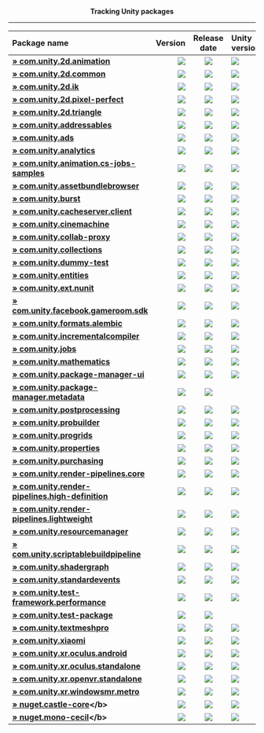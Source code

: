 <p align="center">
  <b>Tracking Unity packages</b>
</p>

---
<!--- @Statistics-Begin -->
Package name | Version | Release date | Unity version | Version counter
|:---|---:|:---:|:---|---:|
| <!--- @com.unity.2d.animation-Begin --><b>[» com.unity.2d.animation](https://github.com/ErikMoczi/packages.unity.com/tree/com.unity.2d.animation "2D Animation provides the all the necessary tooling and runtime components for skeletal animation using Sprites.")</b> | [![](https://img.shields.io/badge/1.0.16--preview.1-yellow.svg)](https://github.com/ErikMoczi/packages.unity.com/commit/fc69dba4f2bab441137fb9b185465b4ccbfd7ae9) | [![](https://img.shields.io/badge/2018/08/07-lightgrey.svg)](https://github.com/ErikMoczi/packages.unity.com/commit/fc69dba4f2bab441137fb9b185465b4ccbfd7ae9) | [![](https://img.shields.io/badge/%40-2018.1-red.svg)](https://github.com/ErikMoczi/packages.unity.com/commit/fc69dba4f2bab441137fb9b185465b4ccbfd7ae9) | [![](https://img.shields.io/badge/%23-22-brightgreen.svg)](https://github.com/ErikMoczi/packages.unity.com/commits/com.unity.2d.animation)<!--- @com.unity.2d.animation-End --> |
| <!--- @com.unity.2d.common-Begin --><b>[» com.unity.2d.common](https://github.com/ErikMoczi/packages.unity.com/tree/com.unity.2d.common "2D Common is a package that contains shared functionalities that are used by most of the other 2D packages.")</b> | [![](https://img.shields.io/badge/1.0.10--preview-yellow.svg)](https://github.com/ErikMoczi/packages.unity.com/commit/1764e0fc33d46c8c7f420be4869ff34a123da9db) | [![](https://img.shields.io/badge/2018/06/22-lightgrey.svg)](https://github.com/ErikMoczi/packages.unity.com/commit/1764e0fc33d46c8c7f420be4869ff34a123da9db) | [![](https://img.shields.io/badge/%40-2018.1-red.svg)](https://github.com/ErikMoczi/packages.unity.com/commit/1764e0fc33d46c8c7f420be4869ff34a123da9db) | [![](https://img.shields.io/badge/%23-13-brightgreen.svg)](https://github.com/ErikMoczi/packages.unity.com/commits/com.unity.2d.common)<!--- @com.unity.2d.common-End --> |
| <!--- @com.unity.2d.ik-Begin --><b>[» com.unity.2d.ik](https://github.com/ErikMoczi/packages.unity.com/tree/com.unity.2d.ik "2D IK package provides the necessary editor tooling to setup inverse kinematics for 2D characters and a runtime component to execute it.")</b> | [![](https://img.shields.io/badge/1.0.6--preview-yellow.svg)](https://github.com/ErikMoczi/packages.unity.com/commit/15150c5cd70c35dc134a839b0de8125753e71df0) | [![](https://img.shields.io/badge/2018/06/22-lightgrey.svg)](https://github.com/ErikMoczi/packages.unity.com/commit/15150c5cd70c35dc134a839b0de8125753e71df0) | [![](https://img.shields.io/badge/%40-2018.1-red.svg)](https://github.com/ErikMoczi/packages.unity.com/commit/15150c5cd70c35dc134a839b0de8125753e71df0) | [![](https://img.shields.io/badge/%23-10-brightgreen.svg)](https://github.com/ErikMoczi/packages.unity.com/commits/com.unity.2d.ik)<!--- @com.unity.2d.ik-End --> |
| <!--- @com.unity.2d.pixel-perfect-Begin --><b>[» com.unity.2d.pixel-perfect](https://github.com/ErikMoczi/packages.unity.com/tree/com.unity.2d.pixel-perfect "The 2D Pixel Perfect package contains the Pixel Perfect Camera component which ensures your pixel art remains crisp and clear at different resolutions, and stable in motion.  It is a single component that makes all the calculations needed to scale the viewport with resolution changes, removing the hassle from the user. The user can adjust the definition of the pixel art rendered within the camera viewport through the component settings, as well preview any changes immediately in Game view by using the Run in Edit Mode feature.")</b> | [![](https://img.shields.io/badge/1.0.1--preview-yellow.svg)](https://github.com/ErikMoczi/packages.unity.com/commit/c7274a2c30d07e8850e49bcf4e4bbfdeb395e616) | [![](https://img.shields.io/badge/2018/06/22-lightgrey.svg)](https://github.com/ErikMoczi/packages.unity.com/commit/c7274a2c30d07e8850e49bcf4e4bbfdeb395e616) | [![](https://img.shields.io/badge/%40-2018.2-red.svg)](https://github.com/ErikMoczi/packages.unity.com/commit/c7274a2c30d07e8850e49bcf4e4bbfdeb395e616) | [![](https://img.shields.io/badge/%23-2-brightgreen.svg)](https://github.com/ErikMoczi/packages.unity.com/commits/com.unity.2d.pixel-perfect)<!--- @com.unity.2d.pixel-perfect-End --> |
| <!--- @com.unity.2d.triangle-Begin --><b>[» com.unity.2d.triangle](https://github.com/ErikMoczi/packages.unity.com/tree/com.unity.2d.triangle "2D Triangle is an open source library that tessellates shapes into meshes.")</b> | [![](https://img.shields.io/badge/1.0.2--preview-yellow.svg)](https://github.com/ErikMoczi/packages.unity.com/commit/35eebbff5f7f29cf0faee2729ffa7ee3b5c807f3) | [![](https://img.shields.io/badge/2018/06/22-lightgrey.svg)](https://github.com/ErikMoczi/packages.unity.com/commit/35eebbff5f7f29cf0faee2729ffa7ee3b5c807f3) | [![](https://img.shields.io/badge/%40-2018.1-red.svg)](https://github.com/ErikMoczi/packages.unity.com/commit/35eebbff5f7f29cf0faee2729ffa7ee3b5c807f3) | [![](https://img.shields.io/badge/%23-5-brightgreen.svg)](https://github.com/ErikMoczi/packages.unity.com/commits/com.unity.2d.triangle)<!--- @com.unity.2d.triangle-End --> |
| <!--- @com.unity.addressables-Begin --><b>[» com.unity.addressables](https://github.com/ErikMoczi/packages.unity.com/tree/com.unity.addressables "Our new Addressable Asset System allows the developer to ask for an asset via its address and get back the thing that resides at that address. Once an asset \(e.g. a prefab\) is marked \"addressable\", it generates an address which can be called from anywhere. Wherever the asset resides \(local or remote\), the system will locate it and its dependencies, then return it.  The Addressable Asset System uses asynchronous loading to support loading from any location with any collection of dependencies. Whether you are using direct references, traditional asset bundles, or Resource folders, addressable assets provide a simpler way to make your game more dynamic. The Addressable Asset System  simultaneously opens up the world of asset bundles while managing all the complexity.")</b> | [![](https://img.shields.io/badge/0.3.3--preview-yellow.svg)](https://github.com/ErikMoczi/packages.unity.com/commit/1d923f8b7643547b12802123791757be033146fe) | [![](https://img.shields.io/badge/2018/08/30-lightgrey.svg)](https://github.com/ErikMoczi/packages.unity.com/commit/1d923f8b7643547b12802123791757be033146fe) | [![](https://img.shields.io/badge/%40-2018.2-red.svg)](https://github.com/ErikMoczi/packages.unity.com/commit/1d923f8b7643547b12802123791757be033146fe) | [![](https://img.shields.io/badge/%23-36-brightgreen.svg)](https://github.com/ErikMoczi/packages.unity.com/commits/com.unity.addressables)<!--- @com.unity.addressables-End --> |
| <!--- @com.unity.ads-Begin --><b>[» com.unity.ads](https://github.com/ErikMoczi/packages.unity.com/tree/com.unity.ads "Unity Ads is a video ad network for iOS and Android that allows you to quickly and effectively monetize your games.")</b> | [![](https://img.shields.io/badge/2.3.0-blue.svg)](https://github.com/ErikMoczi/packages.unity.com/commit/63cd51feb1803ab77682766cb9a11ff8418d2b60) | [![](https://img.shields.io/badge/2018/06/26-lightgrey.svg)](https://github.com/ErikMoczi/packages.unity.com/commit/63cd51feb1803ab77682766cb9a11ff8418d2b60) | [![](https://img.shields.io/badge/%40-2018.2-red.svg)](https://github.com/ErikMoczi/packages.unity.com/commit/63cd51feb1803ab77682766cb9a11ff8418d2b60) | [![](https://img.shields.io/badge/%23-37-brightgreen.svg)](https://github.com/ErikMoczi/packages.unity.com/commits/com.unity.ads)<!--- @com.unity.ads-End --> |
| <!--- @com.unity.analytics-Begin --><b>[» com.unity.analytics](https://github.com/ErikMoczi/packages.unity.com/tree/com.unity.analytics "The Unity Analytics Library contains the Analytics Event Tracker component. Use the Tracker component to add both standard and custom analytics events to your game, all wthout writing any code.")</b> | [![](https://img.shields.io/badge/3.0.9-blue.svg)](https://github.com/ErikMoczi/packages.unity.com/commit/185bffca26149fa80acacd98d0023050792309f2) | [![](https://img.shields.io/badge/2018/08/03-lightgrey.svg)](https://github.com/ErikMoczi/packages.unity.com/commit/185bffca26149fa80acacd98d0023050792309f2) | [![](https://img.shields.io/badge/%40-2018.3-red.svg)](https://github.com/ErikMoczi/packages.unity.com/commit/185bffca26149fa80acacd98d0023050792309f2) | [![](https://img.shields.io/badge/%23-45-brightgreen.svg)](https://github.com/ErikMoczi/packages.unity.com/commits/com.unity.analytics)<!--- @com.unity.analytics-End --> |
| <!--- @com.unity.animation.cs-jobs-samples-Begin --><b>[» com.unity.animation.cs-jobs-samples](https://github.com/ErikMoczi/packages.unity.com/tree/com.unity.animation.cs-jobs-samples "Code samples using the animation C\# jobs feature.  Animation jobs are part of the Playable feature and they allow to modify the animation stream using just a C\# script. Here is the list of the samples in this package: ▪ SimpleMixer ▪ WeightedMaskMixer ▪ Look At ▪ Two\-bone IK ▪ Fullbody IK")</b> | [![](https://img.shields.io/badge/0.6.1--preview-yellow.svg)](https://github.com/ErikMoczi/packages.unity.com/commit/abf58b2ccb6f2cb50f9c8f60144ae537594685c1) | [![](https://img.shields.io/badge/2018/06/01-lightgrey.svg)](https://github.com/ErikMoczi/packages.unity.com/commit/abf58b2ccb6f2cb50f9c8f60144ae537594685c1) | [![](https://img.shields.io/badge/%40-2018.2-red.svg)](https://github.com/ErikMoczi/packages.unity.com/commit/abf58b2ccb6f2cb50f9c8f60144ae537594685c1) | [![](https://img.shields.io/badge/%23-10-brightgreen.svg)](https://github.com/ErikMoczi/packages.unity.com/commits/com.unity.animation.cs-jobs-samples)<!--- @com.unity.animation.cs-jobs-samples-End --> |
| <!--- @com.unity.assetbundlebrowser-Begin --><b>[» com.unity.assetbundlebrowser](https://github.com/ErikMoczi/packages.unity.com/tree/com.unity.assetbundlebrowser "The Asset Bundle Browser tool enables the user to view and edit the configuration of asset bundles for their Unity project. It will block editing that would create invalid bundles, and inform you of any issues with existing bundles. It also provides basic build functionality.  Use this tool as an alternative to selecting assets and setting their asset bundle manually in the inspector. It can be dropped into any Unity project with a version of 5.6 or greater. It will create a new menu item in Window &gt; AssetBundle Browser. The bundle configuration, build functionality, and built\-bundle inspection are split into three tabs within the new window.")</b> | [![](https://img.shields.io/badge/1.7.0-blue.svg)](https://github.com/ErikMoczi/packages.unity.com/commit/5e859a69abf99a628761491d7d7935464f6d0fa9) | [![](https://img.shields.io/badge/2018/08/10-lightgrey.svg)](https://github.com/ErikMoczi/packages.unity.com/commit/5e859a69abf99a628761491d7d7935464f6d0fa9) | [![](https://img.shields.io/badge/%40-2018.1-red.svg)](https://github.com/ErikMoczi/packages.unity.com/commit/5e859a69abf99a628761491d7d7935464f6d0fa9) | [![](https://img.shields.io/badge/%23-21-brightgreen.svg)](https://github.com/ErikMoczi/packages.unity.com/commits/com.unity.assetbundlebrowser)<!--- @com.unity.assetbundlebrowser-End --> |
| <!--- @com.unity.burst-Begin --><b>[» com.unity.burst](https://github.com/ErikMoczi/packages.unity.com/tree/com.unity.burst "")</b> | [![](https://img.shields.io/badge/0.2.4--preview.26-yellow.svg)](https://github.com/ErikMoczi/packages.unity.com/commit/02abb8c692ac585eec398737a50902026a89b732) | [![](https://img.shields.io/badge/2018/08/21-lightgrey.svg)](https://github.com/ErikMoczi/packages.unity.com/commit/02abb8c692ac585eec398737a50902026a89b732) | [![](https://img.shields.io/badge/%40-2018.2-red.svg)](https://github.com/ErikMoczi/packages.unity.com/commit/02abb8c692ac585eec398737a50902026a89b732) | [![](https://img.shields.io/badge/%23-53-brightgreen.svg)](https://github.com/ErikMoczi/packages.unity.com/commits/com.unity.burst)<!--- @com.unity.burst-End --> |
| <!--- @com.unity.cacheserver.client-Begin --><b>[» com.unity.cacheserver.client](https://github.com/ErikMoczi/packages.unity.com/tree/com.unity.cacheserver.client "This package provides APIs and utilities that facilitate communication with the Unity Cache Server from Unity Editor C\# scripts. The primary purpose of the Unity Cache Server Client is to extend the application of the Unity Cache Server to Unity Editor tools and processes that could benefit from binary data caching.")</b> | [![](https://img.shields.io/badge/0.1.2--preview-yellow.svg)](https://github.com/ErikMoczi/packages.unity.com/commit/4d6db4bb41df9ca4467ffb369ecb63e5e01510d7) | [![](https://img.shields.io/badge/2018/06/07-lightgrey.svg)](https://github.com/ErikMoczi/packages.unity.com/commit/4d6db4bb41df9ca4467ffb369ecb63e5e01510d7) | [![](https://img.shields.io/badge/%40-2018.2-red.svg)](https://github.com/ErikMoczi/packages.unity.com/commit/4d6db4bb41df9ca4467ffb369ecb63e5e01510d7) | [![](https://img.shields.io/badge/%23-3-brightgreen.svg)](https://github.com/ErikMoczi/packages.unity.com/commits/com.unity.cacheserver.client)<!--- @com.unity.cacheserver.client-End --> |
| <!--- @com.unity.cinemachine-Begin --><b>[» com.unity.cinemachine](https://github.com/ErikMoczi/packages.unity.com/tree/com.unity.cinemachine "Smart camera tools for passionate creators.   IMPORTANT NOTE: If you are upgrading from the Asset Store version of Cinemachine, delete the Cinemachine asset from your project BEFORE installing this version from the Package Manager.")</b> | [![](https://img.shields.io/badge/2.2.8--preview.5-yellow.svg)](https://github.com/ErikMoczi/packages.unity.com/commit/1da4669a0a8caff3666cc295ac7a769c1e947a41) | [![](https://img.shields.io/badge/2018/08/28-lightgrey.svg)](https://github.com/ErikMoczi/packages.unity.com/commit/1da4669a0a8caff3666cc295ac7a769c1e947a41) | [![](https://img.shields.io/badge/%40-2018.1-red.svg)](https://github.com/ErikMoczi/packages.unity.com/commit/1da4669a0a8caff3666cc295ac7a769c1e947a41) | [![](https://img.shields.io/badge/%23-33-brightgreen.svg)](https://github.com/ErikMoczi/packages.unity.com/commits/com.unity.cinemachine)<!--- @com.unity.cinemachine-End --> |
| <!--- @com.unity.collab-proxy-Begin --><b>[» com.unity.collab-proxy](https://github.com/ErikMoczi/packages.unity.com/tree/com.unity.collab-proxy "Collaborate is a simple way for teams to save, share, and sync their Unity project")</b> | [![](https://img.shields.io/badge/1.2.10-blue.svg)](https://github.com/ErikMoczi/packages.unity.com/commit/eb6dc0da203604ff1215dd3dbeff26243c60efa1) | [![](https://img.shields.io/badge/2018/08/23-lightgrey.svg)](https://github.com/ErikMoczi/packages.unity.com/commit/eb6dc0da203604ff1215dd3dbeff26243c60efa1) | [![](https://img.shields.io/badge/%40-2018.3-red.svg)](https://github.com/ErikMoczi/packages.unity.com/commit/eb6dc0da203604ff1215dd3dbeff26243c60efa1) | [![](https://img.shields.io/badge/%23-22-brightgreen.svg)](https://github.com/ErikMoczi/packages.unity.com/commits/com.unity.collab-proxy)<!--- @com.unity.collab-proxy-End --> |
| <!--- @com.unity.collections-Begin --><b>[» com.unity.collections](https://github.com/ErikMoczi/packages.unity.com/tree/com.unity.collections "Additional Unity Native Collections. NaitiveQueue, NativeHashMap, NativeMultiHashMap, NativeList.")</b> | [![](https://img.shields.io/badge/0.0.9--preview.3-yellow.svg)](https://github.com/ErikMoczi/packages.unity.com/commit/e6ead026114ae334281a3a536341f2d93c3f55ab) | [![](https://img.shields.io/badge/2018/08/24-lightgrey.svg)](https://github.com/ErikMoczi/packages.unity.com/commit/e6ead026114ae334281a3a536341f2d93c3f55ab) | [![](https://img.shields.io/badge/%40-2018.2-red.svg)](https://github.com/ErikMoczi/packages.unity.com/commit/e6ead026114ae334281a3a536341f2d93c3f55ab) | [![](https://img.shields.io/badge/%23-11-brightgreen.svg)](https://github.com/ErikMoczi/packages.unity.com/commits/com.unity.collections)<!--- @com.unity.collections-End --> |
| <!--- @com.unity.dummy-test-Begin --><b>[» com.unity.dummy-test](https://github.com/ErikMoczi/packages.unity.com/tree/com.unity.dummy-test "A test package for publish testing, etc. This has no use externally and provides no functionality for Unity projects.")</b> | [![](https://img.shields.io/badge/0.1.4--preview.10-yellow.svg)](https://github.com/ErikMoczi/packages.unity.com/commit/03dc7a4e4eba475775e83407f5c13c0885be7718) | [![](https://img.shields.io/badge/2018/05/10-lightgrey.svg)](https://github.com/ErikMoczi/packages.unity.com/commit/03dc7a4e4eba475775e83407f5c13c0885be7718) | [![](https://img.shields.io/badge/%40-2018.2-red.svg)](https://github.com/ErikMoczi/packages.unity.com/commit/03dc7a4e4eba475775e83407f5c13c0885be7718) | [![](https://img.shields.io/badge/%23-15-brightgreen.svg)](https://github.com/ErikMoczi/packages.unity.com/commits/com.unity.dummy-test)<!--- @com.unity.dummy-test-End --> |
| <!--- @com.unity.entities-Begin --><b>[» com.unity.entities](https://github.com/ErikMoczi/packages.unity.com/tree/com.unity.entities "Unity Entity Component System \- Core Entity Component System, New Transform components, basic Instance Mesh Renderer")</b> | [![](https://img.shields.io/badge/0.0.12--preview.11-yellow.svg)](https://github.com/ErikMoczi/packages.unity.com/commit/e564011de0908752c85e292aba44b88e18226ae2) | [![](https://img.shields.io/badge/2018/08/24-lightgrey.svg)](https://github.com/ErikMoczi/packages.unity.com/commit/e564011de0908752c85e292aba44b88e18226ae2) | [![](https://img.shields.io/badge/%40-2018.2-red.svg)](https://github.com/ErikMoczi/packages.unity.com/commit/e564011de0908752c85e292aba44b88e18226ae2) | [![](https://img.shields.io/badge/%23-21-brightgreen.svg)](https://github.com/ErikMoczi/packages.unity.com/commits/com.unity.entities)<!--- @com.unity.entities-End --> |
| <!--- @com.unity.ext.nunit-Begin --><b>[» com.unity.ext.nunit](https://github.com/ErikMoczi/packages.unity.com/tree/com.unity.ext.nunit "Custom Nunit build to work with Unity")</b> | [![](https://img.shields.io/badge/0.1.5--preview-yellow.svg)](https://github.com/ErikMoczi/packages.unity.com/commit/b20f6fa502dcdf908188262b3e920628d0294cde) | [![](https://img.shields.io/badge/2018/06/06-lightgrey.svg)](https://github.com/ErikMoczi/packages.unity.com/commit/b20f6fa502dcdf908188262b3e920628d0294cde) | [![](https://img.shields.io/badge/%40-2018.3-red.svg)](https://github.com/ErikMoczi/packages.unity.com/commit/b20f6fa502dcdf908188262b3e920628d0294cde) | [![](https://img.shields.io/badge/%23-6-brightgreen.svg)](https://github.com/ErikMoczi/packages.unity.com/commits/com.unity.ext.nunit)<!--- @com.unity.ext.nunit-End --> |
| <!--- @com.unity.facebook.gameroom.sdk-Begin --><b>[» com.unity.facebook.gameroom.sdk](https://github.com/ErikMoczi/packages.unity.com/tree/com.unity.facebook.gameroom.sdk "Facebook Gameroom platform support including Facebook SDK for Unity")</b> | [![](https://img.shields.io/badge/7.12.2-blue.svg)](https://github.com/ErikMoczi/packages.unity.com/commit/bcd5b779bcaa3be418a353c9ce79da5cd12263ef) | [![](https://img.shields.io/badge/2018/06/12-lightgrey.svg)](https://github.com/ErikMoczi/packages.unity.com/commit/bcd5b779bcaa3be418a353c9ce79da5cd12263ef) | [![](https://img.shields.io/badge/%40-2018.1-red.svg)](https://github.com/ErikMoczi/packages.unity.com/commit/bcd5b779bcaa3be418a353c9ce79da5cd12263ef) | [![](https://img.shields.io/badge/%23-3-brightgreen.svg)](https://github.com/ErikMoczi/packages.unity.com/commits/com.unity.facebook.gameroom.sdk)<!--- @com.unity.facebook.gameroom.sdk-End --> |
| <!--- @com.unity.formats.alembic-Begin --><b>[» com.unity.formats.alembic](https://github.com/ErikMoczi/packages.unity.com/tree/com.unity.formats.alembic "The Alembic package provides support to import and export Alembic files \(.abc\). Alembic is a format commonly used in animation to transfer facial, cloth, and other simulation between applications.")</b> | [![](https://img.shields.io/badge/0.2.0--preview-yellow.svg)](https://github.com/ErikMoczi/packages.unity.com/commit/2b706636a48f174c9cd7524f9923588417b1f33b) | [![](https://img.shields.io/badge/2018/06/22-lightgrey.svg)](https://github.com/ErikMoczi/packages.unity.com/commit/2b706636a48f174c9cd7524f9923588417b1f33b) | [![](https://img.shields.io/badge/%40-2018.1-red.svg)](https://github.com/ErikMoczi/packages.unity.com/commit/2b706636a48f174c9cd7524f9923588417b1f33b) | [![](https://img.shields.io/badge/%23-4-brightgreen.svg)](https://github.com/ErikMoczi/packages.unity.com/commits/com.unity.formats.alembic)<!--- @com.unity.formats.alembic-End --> |
| <!--- @com.unity.incrementalcompiler-Begin --><b>[» com.unity.incrementalcompiler](https://github.com/ErikMoczi/packages.unity.com/tree/com.unity.incrementalcompiler "Roslyn based incremental compiler.")</b> | [![](https://img.shields.io/badge/0.0.42--preview.20-yellow.svg)](https://github.com/ErikMoczi/packages.unity.com/commit/65d3e94d4a6b6af165bd72d71c29b690e1aab4a5) | [![](https://img.shields.io/badge/2018/08/27-lightgrey.svg)](https://github.com/ErikMoczi/packages.unity.com/commit/65d3e94d4a6b6af165bd72d71c29b690e1aab4a5) | [![](https://img.shields.io/badge/%40-2018.1-red.svg)](https://github.com/ErikMoczi/packages.unity.com/commit/65d3e94d4a6b6af165bd72d71c29b690e1aab4a5) | [![](https://img.shields.io/badge/%23-67-brightgreen.svg)](https://github.com/ErikMoczi/packages.unity.com/commits/com.unity.incrementalcompiler)<!--- @com.unity.incrementalcompiler-End --> |
| <!--- @com.unity.jobs-Begin --><b>[» com.unity.jobs](https://github.com/ErikMoczi/packages.unity.com/tree/com.unity.jobs "Additional C\# jobs types. IJobParallelForBatch and IJobParallelForFilter")</b> | [![](https://img.shields.io/badge/0.0.7--preview.3-yellow.svg)](https://github.com/ErikMoczi/packages.unity.com/commit/bde8cefd779b7c7746e5565755d1f7718bb7ed98) | [![](https://img.shields.io/badge/2018/08/24-lightgrey.svg)](https://github.com/ErikMoczi/packages.unity.com/commit/bde8cefd779b7c7746e5565755d1f7718bb7ed98) | [![](https://img.shields.io/badge/%40-2018.2-red.svg)](https://github.com/ErikMoczi/packages.unity.com/commit/bde8cefd779b7c7746e5565755d1f7718bb7ed98) | [![](https://img.shields.io/badge/%23-9-brightgreen.svg)](https://github.com/ErikMoczi/packages.unity.com/commits/com.unity.jobs)<!--- @com.unity.jobs-End --> |
| <!--- @com.unity.mathematics-Begin --><b>[» com.unity.mathematics](https://github.com/ErikMoczi/packages.unity.com/tree/com.unity.mathematics "Unity's C\# SIMD math library providing vector types and math functions with a shader like syntax. This package is still in experimental phase.")</b> | [![](https://img.shields.io/badge/0.0.12--preview.13-yellow.svg)](https://github.com/ErikMoczi/packages.unity.com/commit/ed94b41080c569279afd566fc320b3c7874c0b83) | [![](https://img.shields.io/badge/2018/08/21-lightgrey.svg)](https://github.com/ErikMoczi/packages.unity.com/commit/ed94b41080c569279afd566fc320b3c7874c0b83) | [![](https://img.shields.io/badge/%40-2018.1-red.svg)](https://github.com/ErikMoczi/packages.unity.com/commit/ed94b41080c569279afd566fc320b3c7874c0b83) | [![](https://img.shields.io/badge/%23-24-brightgreen.svg)](https://github.com/ErikMoczi/packages.unity.com/commits/com.unity.mathematics)<!--- @com.unity.mathematics-End --> |
| <!--- @com.unity.package-manager-ui-Begin --><b>[» com.unity.package-manager-ui](https://github.com/ErikMoczi/packages.unity.com/tree/com.unity.package-manager-ui "Use the Unity Package Manager user interface to manage a Project's packages and discover new packages.  For more information, click the 'View documentation' link above. ")</b> | [![](https://img.shields.io/badge/2.0.0--preview.7-yellow.svg)](https://github.com/ErikMoczi/packages.unity.com/commit/ebd290d7ef1964b4c47fe26690b96b77f0efd261) | [![](https://img.shields.io/badge/2018/08/17-lightgrey.svg)](https://github.com/ErikMoczi/packages.unity.com/commit/ebd290d7ef1964b4c47fe26690b96b77f0efd261) | [![](https://img.shields.io/badge/%40-2018.3-red.svg)](https://github.com/ErikMoczi/packages.unity.com/commit/ebd290d7ef1964b4c47fe26690b96b77f0efd261) | [![](https://img.shields.io/badge/%23-49-brightgreen.svg)](https://github.com/ErikMoczi/packages.unity.com/commits/com.unity.package-manager-ui)<!--- @com.unity.package-manager-ui-End --> |
| <!--- @com.unity.package-manager.metadata-Begin --><b>[» com.unity.package-manager.metadata](https://github.com/ErikMoczi/packages.unity.com/tree/com.unity.package-manager.metadata "Contains metadata used by the com.unity.package\-manager package to fulfill client requests")</b> | [![](https://img.shields.io/badge/0.0.17-blue.svg)](https://github.com/ErikMoczi/packages.unity.com/commit/fe61849c6b8ffb0a3b0870c05629050df5acc256) | [![](https://img.shields.io/badge/2018/08/27-lightgrey.svg)](https://github.com/ErikMoczi/packages.unity.com/commit/fe61849c6b8ffb0a3b0870c05629050df5acc256) |  | [![](https://img.shields.io/badge/%23-17-brightgreen.svg)](https://github.com/ErikMoczi/packages.unity.com/commits/com.unity.package-manager.metadata)<!--- @com.unity.package-manager.metadata-End --> |
| <!--- @com.unity.postprocessing-Begin --><b>[» com.unity.postprocessing](https://github.com/ErikMoczi/packages.unity.com/tree/com.unity.postprocessing "Unity post\-processing framework \(v2\)")</b> | [![](https://img.shields.io/badge/2.0.11--preview-yellow.svg)](https://github.com/ErikMoczi/packages.unity.com/commit/283441c5291caab2702601d907fc7e1f5cba0c8b) | [![](https://img.shields.io/badge/2018/08/16-lightgrey.svg)](https://github.com/ErikMoczi/packages.unity.com/commit/283441c5291caab2702601d907fc7e1f5cba0c8b) | [![](https://img.shields.io/badge/%40-2018.1-red.svg)](https://github.com/ErikMoczi/packages.unity.com/commit/283441c5291caab2702601d907fc7e1f5cba0c8b) | [![](https://img.shields.io/badge/%23-21-brightgreen.svg)](https://github.com/ErikMoczi/packages.unity.com/commits/com.unity.postprocessing)<!--- @com.unity.postprocessing-End --> |
| <!--- @com.unity.probuilder-Begin --><b>[» com.unity.probuilder](https://github.com/ErikMoczi/packages.unity.com/tree/com.unity.probuilder "Build, edit, and texture custom geometry in Unity. Use ProBuilder for in\-scene level design, prototyping, collision meshes, all with on\-the\-fly play\-testing.  Advanced features include UV editing, vertex colors, parametric shapes, and texture blending. With ProBuilder's model export feature it's easy to tweak your levels in any external 3D modelling suite.  Disclaimer: The ProBuilder API is currently in beta and will change before final release.")</b> | [![](https://img.shields.io/badge/4.0.0--preview.11-yellow.svg)](https://github.com/ErikMoczi/packages.unity.com/commit/cca280ef1b5942257802cfb093a48d980229a1c5) | [![](https://img.shields.io/badge/2018/08/27-lightgrey.svg)](https://github.com/ErikMoczi/packages.unity.com/commit/cca280ef1b5942257802cfb093a48d980229a1c5) | [![](https://img.shields.io/badge/%40-2018.1-red.svg)](https://github.com/ErikMoczi/packages.unity.com/commit/cca280ef1b5942257802cfb093a48d980229a1c5) | [![](https://img.shields.io/badge/%23-35-brightgreen.svg)](https://github.com/ErikMoczi/packages.unity.com/commits/com.unity.probuilder)<!--- @com.unity.probuilder-End --> |
| <!--- @com.unity.progrids-Begin --><b>[» com.unity.progrids](https://github.com/ErikMoczi/packages.unity.com/tree/com.unity.progrids "Advanced grid and object snapping for the scene view. ProGrids is a dynamically placed grid, available on all 3 axes and at any position in the scene.  ProGrids snaps objects in world space, ensuring consistent placement of objects in your level.  In addition, ProGrids is completely customizable. Change the colors of your grid, the snap sizing, unit of measurement, and more!")</b> | [![](https://img.shields.io/badge/3.0.3--preview.0-yellow.svg)](https://github.com/ErikMoczi/packages.unity.com/commit/4e63a3a06dbb5c9bee0ab1f4f495a1c3d746e8a3) | [![](https://img.shields.io/badge/2018/06/08-lightgrey.svg)](https://github.com/ErikMoczi/packages.unity.com/commit/4e63a3a06dbb5c9bee0ab1f4f495a1c3d746e8a3) | [![](https://img.shields.io/badge/%40-2018.1-red.svg)](https://github.com/ErikMoczi/packages.unity.com/commit/4e63a3a06dbb5c9bee0ab1f4f495a1c3d746e8a3) | [![](https://img.shields.io/badge/%23-12-brightgreen.svg)](https://github.com/ErikMoczi/packages.unity.com/commits/com.unity.progrids)<!--- @com.unity.progrids-End --> |
| <!--- @com.unity.properties-Begin --><b>[» com.unity.properties](https://github.com/ErikMoczi/packages.unity.com/tree/com.unity.properties "Interfaces and utilities to describe and visit data containers.")</b> | [![](https://img.shields.io/badge/0.3.2--preview-yellow.svg)](https://github.com/ErikMoczi/packages.unity.com/commit/44f3345f1bf63ca5c2ef0b8d5508bdb8fc53cf49) | [![](https://img.shields.io/badge/2018/09/01-lightgrey.svg)](https://github.com/ErikMoczi/packages.unity.com/commit/44f3345f1bf63ca5c2ef0b8d5508bdb8fc53cf49) | [![](https://img.shields.io/badge/%40-2018.1-red.svg)](https://github.com/ErikMoczi/packages.unity.com/commit/44f3345f1bf63ca5c2ef0b8d5508bdb8fc53cf49) | [![](https://img.shields.io/badge/%23-39-brightgreen.svg)](https://github.com/ErikMoczi/packages.unity.com/commits/com.unity.properties)<!--- @com.unity.properties-End --> |
| <!--- @com.unity.purchasing-Begin --><b>[» com.unity.purchasing](https://github.com/ErikMoczi/packages.unity.com/tree/com.unity.purchasing "Unity IAP supports the iOS, Mac, tvOS, Google Play, Facebook Gameroom, Windows, Amazon, Samsung Galaxy, Tizen, Cloud Moolah MOO, Xiaomi Mi Game Pay App Stores.  With Unity IAP, setting up in\-app purchases for your game across multiple app stores has never been easier.  Use one common API to access all stores for free. With just a few lines of code, you can fully understand and optimize your in\-game economy.  Unity IAP automatically couples with Unity Analytics enabling you to monitor and act on trends in your revenue and purchase data across multiple platforms.  Includes client\-side receipt validation for Apple, Google Play, and Xiaomi Mi Game Pay.")</b> | [![](https://img.shields.io/badge/2.0.3-blue.svg)](https://github.com/ErikMoczi/packages.unity.com/commit/a1788536f4d2b59f347fbafc93c279476949e173) | [![](https://img.shields.io/badge/2018/06/15-lightgrey.svg)](https://github.com/ErikMoczi/packages.unity.com/commit/a1788536f4d2b59f347fbafc93c279476949e173) | [![](https://img.shields.io/badge/%40-2018.1-red.svg)](https://github.com/ErikMoczi/packages.unity.com/commit/a1788536f4d2b59f347fbafc93c279476949e173) | [![](https://img.shields.io/badge/%23-32-brightgreen.svg)](https://github.com/ErikMoczi/packages.unity.com/commits/com.unity.purchasing)<!--- @com.unity.purchasing-End --> |
| <!--- @com.unity.render-pipelines.core-Begin --><b>[» com.unity.render-pipelines.core](https://github.com/ErikMoczi/packages.unity.com/tree/com.unity.render-pipelines.core "Core library for Unity render pipelines.")</b> | [![](https://img.shields.io/badge/3.3.0--preview-yellow.svg)](https://github.com/ErikMoczi/packages.unity.com/commit/2408337deeee805704db7ae43a5837c961728270) | [![](https://img.shields.io/badge/2018/08/16-lightgrey.svg)](https://github.com/ErikMoczi/packages.unity.com/commit/2408337deeee805704db7ae43a5837c961728270) | [![](https://img.shields.io/badge/%40-2018.3-red.svg)](https://github.com/ErikMoczi/packages.unity.com/commit/2408337deeee805704db7ae43a5837c961728270) | [![](https://img.shields.io/badge/%23-57-brightgreen.svg)](https://github.com/ErikMoczi/packages.unity.com/commits/com.unity.render-pipelines.core)<!--- @com.unity.render-pipelines.core-End --> |
| <!--- @com.unity.render-pipelines.high-definition-Begin --><b>[» com.unity.render-pipelines.high-definition](https://github.com/ErikMoczi/packages.unity.com/tree/com.unity.render-pipelines.high-definition "HD Render Pipeline for Unity.")</b> | [![](https://img.shields.io/badge/3.3.0--preview-yellow.svg)](https://github.com/ErikMoczi/packages.unity.com/commit/008c6470e4ff97fbf5a295458f2cd4a98ade89ce) | [![](https://img.shields.io/badge/2018/08/16-lightgrey.svg)](https://github.com/ErikMoczi/packages.unity.com/commit/008c6470e4ff97fbf5a295458f2cd4a98ade89ce) | [![](https://img.shields.io/badge/%40-2018.3-red.svg)](https://github.com/ErikMoczi/packages.unity.com/commit/008c6470e4ff97fbf5a295458f2cd4a98ade89ce) | [![](https://img.shields.io/badge/%23-49-brightgreen.svg)](https://github.com/ErikMoczi/packages.unity.com/commits/com.unity.render-pipelines.high-definition)<!--- @com.unity.render-pipelines.high-definition-End --> |
| <!--- @com.unity.render-pipelines.lightweight-Begin --><b>[» com.unity.render-pipelines.lightweight](https://github.com/ErikMoczi/packages.unity.com/tree/com.unity.render-pipelines.lightweight "Lightweight Render Pipeline for Unity.")</b> | [![](https://img.shields.io/badge/3.3.0--preview-yellow.svg)](https://github.com/ErikMoczi/packages.unity.com/commit/db5d316bc9bfdaffda16225e864e69bd14731652) | [![](https://img.shields.io/badge/2018/08/16-lightgrey.svg)](https://github.com/ErikMoczi/packages.unity.com/commit/db5d316bc9bfdaffda16225e864e69bd14731652) | [![](https://img.shields.io/badge/%40-2018.3-red.svg)](https://github.com/ErikMoczi/packages.unity.com/commit/db5d316bc9bfdaffda16225e864e69bd14731652) | [![](https://img.shields.io/badge/%23-56-brightgreen.svg)](https://github.com/ErikMoczi/packages.unity.com/commits/com.unity.render-pipelines.lightweight)<!--- @com.unity.render-pipelines.lightweight-End --> |
| <!--- @com.unity.resourcemanager-Begin --><b>[» com.unity.resourcemanager](https://github.com/ErikMoczi/packages.unity.com/tree/com.unity.resourcemanager "The ResourceManager is an extendable high level API that asynchronously loads and unloads assets.  The specific method and location of loading assets is abstracted. With the proper extension, assets can be loading from a variety of locations \(Resources, Bundles, etc\) all through a single API.   The overall goal is that regardless of what your setup is, or where you are loading from, you always load in the same way. For example, you can call:  ResourceManager.LoadAsync&lt;Texture, string&gt;\(\"myTexture\"\);  and have that be loaded regardless of where it came from.   This package can function as a standalone package, but will be extended in the future via high\-level packages that add custom IResourceLocator and IResourceProvider interfaces. See the Samples directory for help on how to use it as a standalone package. Future high\-level packages will come with locators and providers, and will handle the initialization themselves. The intent being that users need not know about the above interfaces.")</b> | [![](https://img.shields.io/badge/2.3.0--preview-yellow.svg)](https://github.com/ErikMoczi/packages.unity.com/commit/1b2472ed47ae5f7379ffdaaebcc5981019a6f55d) | [![](https://img.shields.io/badge/2018/08/20-lightgrey.svg)](https://github.com/ErikMoczi/packages.unity.com/commit/1b2472ed47ae5f7379ffdaaebcc5981019a6f55d) | [![](https://img.shields.io/badge/%40-2018.1-red.svg)](https://github.com/ErikMoczi/packages.unity.com/commit/1b2472ed47ae5f7379ffdaaebcc5981019a6f55d) | [![](https://img.shields.io/badge/%23-63-brightgreen.svg)](https://github.com/ErikMoczi/packages.unity.com/commits/com.unity.resourcemanager)<!--- @com.unity.resourcemanager-End --> |
| <!--- @com.unity.scriptablebuildpipeline-Begin --><b>[» com.unity.scriptablebuildpipeline](https://github.com/ErikMoczi/packages.unity.com/tree/com.unity.scriptablebuildpipeline "The Scriptable Build Pipeline moves the asset bundle build pipeline to C\#.  Use the pre\-defined build flows, or create your own using the divided up APIs.  This system improves build time, fixes incremental build, and provides greater flexibility.")</b> | [![](https://img.shields.io/badge/1.0.1--preview-yellow.svg)](https://github.com/ErikMoczi/packages.unity.com/commit/40763fa595b1504f83118b8bbf24b79b2f0abd7b) | [![](https://img.shields.io/badge/2018/08/30-lightgrey.svg)](https://github.com/ErikMoczi/packages.unity.com/commit/40763fa595b1504f83118b8bbf24b79b2f0abd7b) | [![](https://img.shields.io/badge/%40-2018.2-red.svg)](https://github.com/ErikMoczi/packages.unity.com/commit/40763fa595b1504f83118b8bbf24b79b2f0abd7b) | [![](https://img.shields.io/badge/%23-18-brightgreen.svg)](https://github.com/ErikMoczi/packages.unity.com/commits/com.unity.scriptablebuildpipeline)<!--- @com.unity.scriptablebuildpipeline-End --> |
| <!--- @com.unity.shadergraph-Begin --><b>[» com.unity.shadergraph](https://github.com/ErikMoczi/packages.unity.com/tree/com.unity.shadergraph "Shader Graph")</b> | [![](https://img.shields.io/badge/3.3.0--preview-yellow.svg)](https://github.com/ErikMoczi/packages.unity.com/commit/7b9108139c85dfb615825b3f8bf3d3cc3ef5572c) | [![](https://img.shields.io/badge/2018/08/16-lightgrey.svg)](https://github.com/ErikMoczi/packages.unity.com/commit/7b9108139c85dfb615825b3f8bf3d3cc3ef5572c) | [![](https://img.shields.io/badge/%40-2018.3-red.svg)](https://github.com/ErikMoczi/packages.unity.com/commit/7b9108139c85dfb615825b3f8bf3d3cc3ef5572c) | [![](https://img.shields.io/badge/%23-44-brightgreen.svg)](https://github.com/ErikMoczi/packages.unity.com/commits/com.unity.shadergraph)<!--- @com.unity.shadergraph-End --> |
| <!--- @com.unity.standardevents-Begin --><b>[» com.unity.standardevents](https://github.com/ErikMoczi/packages.unity.com/tree/com.unity.standardevents "Unity Analytics Standard Events take the guesswork out of tracking key game events, which makes adding deep analytics to your game insanely simple.  Standard Events serve as an easy\-to\-follow checklist of the most important elements to track in your game. For example, use tutorial events to track onboarding, and to better understand the first\-time user experience...then compare that to Day 1 retention to see not just what is happening in your game, but also to understand why.  Easily implement Standard Events through code using a well\-documented, type\-safe API that supports Intellisense. Alternatively, the included Analytics Event Tracker component can be used to quickly and easily add both standard and custom events to your game, all without writing any code!  Standard Events is a feature of Unity Analytics, and requires the Unity Analytics service to be enabled.")</b> | [![](https://img.shields.io/badge/1.0.13-blue.svg)](https://github.com/ErikMoczi/packages.unity.com/commit/b970f2a7bacaae34fc2f77a6e48e2c3d965d15c1) | [![](https://img.shields.io/badge/2018/03/12-lightgrey.svg)](https://github.com/ErikMoczi/packages.unity.com/commit/b970f2a7bacaae34fc2f77a6e48e2c3d965d15c1) | [![](https://img.shields.io/badge/%40-2018.1-red.svg)](https://github.com/ErikMoczi/packages.unity.com/commit/b970f2a7bacaae34fc2f77a6e48e2c3d965d15c1) | [![](https://img.shields.io/badge/%23-17-brightgreen.svg)](https://github.com/ErikMoczi/packages.unity.com/commits/com.unity.standardevents)<!--- @com.unity.standardevents-End --> |
| <!--- @com.unity.test-framework.performance-Begin --><b>[» com.unity.test-framework.performance](https://github.com/ErikMoczi/packages.unity.com/tree/com.unity.test-framework.performance "Performance testing API.")</b> | [![](https://img.shields.io/badge/0.1.36--preview-yellow.svg)](https://github.com/ErikMoczi/packages.unity.com/commit/4d7629db214f3616d67e8248b5d82dfc77abf3c3) | [![](https://img.shields.io/badge/2018/08/28-lightgrey.svg)](https://github.com/ErikMoczi/packages.unity.com/commit/4d7629db214f3616d67e8248b5d82dfc77abf3c3) | [![](https://img.shields.io/badge/%40-2018.2-red.svg)](https://github.com/ErikMoczi/packages.unity.com/commit/4d7629db214f3616d67e8248b5d82dfc77abf3c3) | [![](https://img.shields.io/badge/%23-18-brightgreen.svg)](https://github.com/ErikMoczi/packages.unity.com/commits/com.unity.test-framework.performance)<!--- @com.unity.test-framework.performance-End --> |
| <!--- @com.unity.test-package-Begin --><b>[» com.unity.test-package](https://github.com/ErikMoczi/packages.unity.com/tree/com.unity.test-package "")</b> | [![](https://img.shields.io/badge/2.0.0-blue.svg)](https://github.com/ErikMoczi/packages.unity.com/commit/07e552c840d3359bda3eb739c3392da936c3d284) | [![](https://img.shields.io/badge/2017/06/06-lightgrey.svg)](https://github.com/ErikMoczi/packages.unity.com/commit/07e552c840d3359bda3eb739c3392da936c3d284) |  | [![](https://img.shields.io/badge/%23-2-brightgreen.svg)](https://github.com/ErikMoczi/packages.unity.com/commits/com.unity.test-package)<!--- @com.unity.test-package-End --> |
| <!--- @com.unity.textmeshpro-Begin --><b>[» com.unity.textmeshpro](https://github.com/ErikMoczi/packages.unity.com/tree/com.unity.textmeshpro "TextMesh Pro is the ultimate text solution for Unity. It's the perfect replacement for Unity's UI Text and the legacy Text Mesh.  Powerful and easy to use, TextMesh Pro uses Advanced Text Rendering techniques along with a set of custom shaders; delivering substantial visual quality improvements while giving users incredible flexibility when it comes to text styling and texturing.  TextMesh Pro provides Improved Control over text formatting and layout with features like character, word, line and paragraph spacing, kerning, justified text, Links, over 30 Rich Text Tags available, support for Multi Font & Sprites, Custom Styles and more.  Great performance. Since the geometry created by TextMesh Pro uses two triangles per character just like Unity's text components, this improved visual quality and flexibility comes at no additional performance cost.")</b> | [![](https://img.shields.io/badge/1.3.0-blue.svg)](https://github.com/ErikMoczi/packages.unity.com/commit/969a0380bea4d695a30cad14f5d8d6f0d2ee58fe) | [![](https://img.shields.io/badge/2018/08/24-lightgrey.svg)](https://github.com/ErikMoczi/packages.unity.com/commit/969a0380bea4d695a30cad14f5d8d6f0d2ee58fe) | [![](https://img.shields.io/badge/%40-2018.1-red.svg)](https://github.com/ErikMoczi/packages.unity.com/commit/969a0380bea4d695a30cad14f5d8d6f0d2ee58fe) | [![](https://img.shields.io/badge/%23-28-brightgreen.svg)](https://github.com/ErikMoczi/packages.unity.com/commits/com.unity.textmeshpro)<!--- @com.unity.textmeshpro-End --> |
| <!--- @com.unity.xiaomi-Begin --><b>[» com.unity.xiaomi](https://github.com/ErikMoczi/packages.unity.com/tree/com.unity.xiaomi "Unity SDK for Xiaomi integrates Xiaomi store to Unity IAP, which includes Amazon, Google Play, etc. The stand\-alone Xiaomi SDK isn't integrated to Unity IAP and just include Xiaomi Store SDK. If developers only need to publish their games to Xiaomi Store, this SDK will suffice.")</b> | [![](https://img.shields.io/badge/1.0.3-blue.svg)](https://github.com/ErikMoczi/packages.unity.com/commit/02a66473850c0096d493c48168569f65fcc83622) | [![](https://img.shields.io/badge/2018/07/31-lightgrey.svg)](https://github.com/ErikMoczi/packages.unity.com/commit/02a66473850c0096d493c48168569f65fcc83622) | [![](https://img.shields.io/badge/%40-2018.1-red.svg)](https://github.com/ErikMoczi/packages.unity.com/commit/02a66473850c0096d493c48168569f65fcc83622) | [![](https://img.shields.io/badge/%23-8-brightgreen.svg)](https://github.com/ErikMoczi/packages.unity.com/commits/com.unity.xiaomi)<!--- @com.unity.xiaomi-End --> |
| <!--- @com.unity.xr.oculus.android-Begin --><b>[» com.unity.xr.oculus.android](https://github.com/ErikMoczi/packages.unity.com/tree/com.unity.xr.oculus.android "This package contains the necessary components required to use the Oculus Virtual Reality SDK on Android. By using this package, you will be able to deploy and run your applications on Oculus supported devices.")</b> | [![](https://img.shields.io/badge/1.28.0-blue.svg)](https://github.com/ErikMoczi/packages.unity.com/commit/4f60e290f5488dd40cd632cecdcd9df2390f6a0b) | [![](https://img.shields.io/badge/2018/08/21-lightgrey.svg)](https://github.com/ErikMoczi/packages.unity.com/commit/4f60e290f5488dd40cd632cecdcd9df2390f6a0b) | [![](https://img.shields.io/badge/%40-2018.3-red.svg)](https://github.com/ErikMoczi/packages.unity.com/commit/4f60e290f5488dd40cd632cecdcd9df2390f6a0b) | [![](https://img.shields.io/badge/%23-5-brightgreen.svg)](https://github.com/ErikMoczi/packages.unity.com/commits/com.unity.xr.oculus.android)<!--- @com.unity.xr.oculus.android-End --> |
| <!--- @com.unity.xr.oculus.standalone-Begin --><b>[» com.unity.xr.oculus.standalone](https://github.com/ErikMoczi/packages.unity.com/tree/com.unity.xr.oculus.standalone "This package contains the necessary components required to use the Oculus Virtual Reality SDK on Standalone platforms \(Windows and OSX\). By using this package, you will be able to deploy and run your applications on Oculus supported devices.")</b> | [![](https://img.shields.io/badge/1.28.0-blue.svg)](https://github.com/ErikMoczi/packages.unity.com/commit/e9c39598c2b4d82f7020e64b71c5acab133c806d) | [![](https://img.shields.io/badge/2018/08/21-lightgrey.svg)](https://github.com/ErikMoczi/packages.unity.com/commit/e9c39598c2b4d82f7020e64b71c5acab133c806d) | [![](https://img.shields.io/badge/%40-2018.3-red.svg)](https://github.com/ErikMoczi/packages.unity.com/commit/e9c39598c2b4d82f7020e64b71c5acab133c806d) | [![](https://img.shields.io/badge/%23-5-brightgreen.svg)](https://github.com/ErikMoczi/packages.unity.com/commits/com.unity.xr.oculus.standalone)<!--- @com.unity.xr.oculus.standalone-End --> |
| <!--- @com.unity.xr.openvr.standalone-Begin --><b>[» com.unity.xr.openvr.standalone](https://github.com/ErikMoczi/packages.unity.com/tree/com.unity.xr.openvr.standalone "This package contains the necessary components required to use the OpenVR Virtual Reality SDK on Standalone. By using this package, you will be able to deploy and run your applications on SteamVR supported devices.")</b> | [![](https://img.shields.io/badge/1.0.1-blue.svg)](https://github.com/ErikMoczi/packages.unity.com/commit/448da43095c389f982154b66cd6eeaafab8128af) | [![](https://img.shields.io/badge/2018/06/01-lightgrey.svg)](https://github.com/ErikMoczi/packages.unity.com/commit/448da43095c389f982154b66cd6eeaafab8128af) | [![](https://img.shields.io/badge/%40-2018.3-red.svg)](https://github.com/ErikMoczi/packages.unity.com/commit/448da43095c389f982154b66cd6eeaafab8128af) | [![](https://img.shields.io/badge/%23-2-brightgreen.svg)](https://github.com/ErikMoczi/packages.unity.com/commits/com.unity.xr.openvr.standalone)<!--- @com.unity.xr.openvr.standalone-End --> |
| <!--- @com.unity.xr.windowsmr.metro-Begin --><b>[» com.unity.xr.windowsmr.metro](https://github.com/ErikMoczi/packages.unity.com/tree/com.unity.xr.windowsmr.metro "Windows Mixed Reality XR SDK for use with native XR integration in Unity.")</b> | [![](https://img.shields.io/badge/1.0.5-blue.svg)](https://github.com/ErikMoczi/packages.unity.com/commit/9ee22323eba50667fbd357796b2f671a678b6cd8) | [![](https://img.shields.io/badge/2018/07/17-lightgrey.svg)](https://github.com/ErikMoczi/packages.unity.com/commit/9ee22323eba50667fbd357796b2f671a678b6cd8) | [![](https://img.shields.io/badge/%40-2018.3-red.svg)](https://github.com/ErikMoczi/packages.unity.com/commit/9ee22323eba50667fbd357796b2f671a678b6cd8) | [![](https://img.shields.io/badge/%23-6-brightgreen.svg)](https://github.com/ErikMoczi/packages.unity.com/commits/com.unity.xr.windowsmr.metro)<!--- @com.unity.xr.windowsmr.metro-End --> |
| <!--- @nuget.castle-core-Begin --><b>[» nuget.castle-core](https://github.com/ErikMoczi/packages.unity.com/tree/nuget.castle-core "Castle core libray from the Castle Project. https://www.nuget.org/packages/Castle.Core/")</b> | [![](https://img.shields.io/badge/0.1.5--preview-yellow.svg)](https://github.com/ErikMoczi/packages.unity.com/commit/4cac4a16ecfdfa40b2c73026a8e4e8546c60c3eb) | [![](https://img.shields.io/badge/2018/06/06-lightgrey.svg)](https://github.com/ErikMoczi/packages.unity.com/commit/4cac4a16ecfdfa40b2c73026a8e4e8546c60c3eb) | [![](https://img.shields.io/badge/%40-2018.3-red.svg)](https://github.com/ErikMoczi/packages.unity.com/commit/4cac4a16ecfdfa40b2c73026a8e4e8546c60c3eb) | [![](https://img.shields.io/badge/%23-6-brightgreen.svg)](https://github.com/ErikMoczi/packages.unity.com/commits/nuget.castle-core)<!--- @nuget.castle-core-End --> |
| <!--- @nuget.mono-cecil-Begin --><b>[» nuget.mono-cecil](https://github.com/ErikMoczi/packages.unity.com/tree/nuget.mono-cecil "Cecil is a library to inspect, modify and generate .NET programs and libraries. https://github.com/jbevain/cecil")</b> | [![](https://img.shields.io/badge/0.1.5--preview-yellow.svg)](https://github.com/ErikMoczi/packages.unity.com/commit/e2ed0581a6fbfb9a7d29f1be907c4e4dd3af3043) | [![](https://img.shields.io/badge/2018/06/06-lightgrey.svg)](https://github.com/ErikMoczi/packages.unity.com/commit/e2ed0581a6fbfb9a7d29f1be907c4e4dd3af3043) | [![](https://img.shields.io/badge/%40-2018.3-red.svg)](https://github.com/ErikMoczi/packages.unity.com/commit/e2ed0581a6fbfb9a7d29f1be907c4e4dd3af3043) | [![](https://img.shields.io/badge/%23-6-brightgreen.svg)](https://github.com/ErikMoczi/packages.unity.com/commits/nuget.mono-cecil)<!--- @nuget.mono-cecil-End --> |
<!--- @Statistics-End -->
